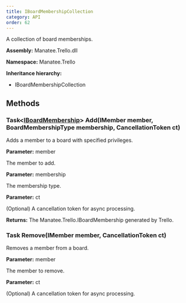 ```yaml
---
title: IBoardMembershipCollection
category: API
order: 62
---
```


A collection of board memberships.

**Assembly:** Manatee.Trello.dll

**Namespace:** Manatee.Trello

**Inheritance hierarchy:**

- IBoardMembershipCollection

## Methods

### Task&lt;[IBoardMembership](../IBoardMembership#iboardmembership)&gt; Add(IMember member, BoardMembershipType membership, CancellationToken ct)

Adds a member to a board with specified privileges.

**Parameter:** member

The member to add.

**Parameter:** membership

The membership type.

**Parameter:** ct

(Optional) A cancellation token for async processing.

**Returns:** The Manatee.Trello.IBoardMembership generated by Trello.

### Task Remove(IMember member, CancellationToken ct)

Removes a member from a board.

**Parameter:** member

The member to remove.

**Parameter:** ct

(Optional) A cancellation token for async processing.

